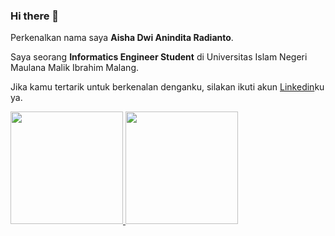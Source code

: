 ### Hi there 👋

<!--
**Aishadwi/aishadwi** is a ✨ _special_ ✨ repository because its `README.md` (this file) appears on your GitHub profile.

Here are some ideas to get you started:

- 🔭 I’m currently working on ...
- 🌱 I’m currently learning ...
- 👯 I’m looking to collaborate on ...
- 🤔 I’m looking for help with ...
- 💬 Ask me about ...
- 📫 How to reach me: ...
- 😄 Pronouns: ...
- ⚡ Fun fact: ...
-->

Perkenalkan nama saya **Aisha Dwi Anindita Radianto**.<br>

Saya seorang **Informatics Engineer Student** di Universitas Islam Negeri Maulana Malik Ibrahim Malang.<br>

Jika kamu tertarik untuk berkenalan denganku, silakan ikuti akun [Linkedin](https://www.linkedin.com/in/aisha-dwi-anindita-radianto-26454324a/)ku ya.

<p align="left">
<a href="https://github.com/aishadwi">
  <img height="180em" src="https://github-readme-stats-eight-theta.vercel.app/api?username=aishadwi&show_icons=true&theme=algolia&include_all_commits=true&count_private=true"/>
  <img height="180em" src="https://github-readme-stats-eight-theta.vercel.app/api/top-langs/?username=penuliscode&layout=compact&theme=algolia"/>
</a>
</p>
